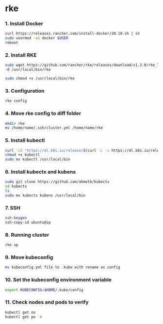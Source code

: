 # rke

### 1. Install Docker
```bash
curl https://releases.rancher.com/install-docker/20.10.sh | sh
sudo usermod -aG docker $USER
reboot
```

### 2. Install RKE
```bash
sudo wget https://github.com/rancher/rke/releases/download/v1.3.0/rke_linux-amd64 \
-O /usr/local/bin/rke

sudo chmod +x /usr/local/bin/rke
```

### 3. Configuration
```bash
rke config
```

### 4. Move rke config to diff folder
```bash
mkdir rke 
mv /home/name/.ssh/cluster.yml /home/name/rke
```

### 5. Install kubectl
```bash
curl -LO "https://dl.k8s.io/release/$(curl -L -s https://dl.k8s.io/release/stable.txt)/bin/linux/amd64/kubectl"
chmod +x kubectl
sudo mv kubectl /usr/local/bin
```

### 6. Install kubectx and kubens
```bash
sudo git clone https://github.com/ahmetb/kubectx
cd kubectx
ls
sudo mv kubectx kubens /usr/local/bin
```

### 7. SSH
```bash
ssh-keygen
ssh-copy-id ubuntu@ip
```   

### 8. Running cluster
```bash
rke up
```

### 9. Move kubeconfig
```bash
mv kubeconfig.yml file to .kube with rename as config
```

### 10. Set the kubeconfig environment variable
```bash    
export KUBECONFIG=$HOME/.kube/config
```

### 11. Check nodes and pods to verify
```bash
kubectl get no
kubectl get po -A
```

